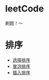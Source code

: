 # leetCode

刷题！～

# 排序

* [选择排序](./sort/select_sort.ts)
* [冒泡排序](sort/bubble_sort.ts)
* [插入排序](sort/insertion_sort.ts)